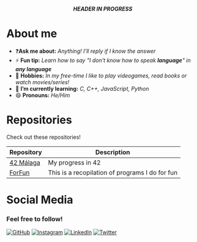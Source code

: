 <!--Header-->

<p align="center"><strong><em>HEADER IN PROGRESS</em></strong></p>



<!--Header END-->

<!--About me START-->

# About me

- ❓**Ask me about:** _Anything! I'll reply if I know the answer_
- ⚡ **Fun tip:** _Learn how to say "I don't know how to speak **language**" in **any language**_
- 🚀 **Hobbies:** _In my free-time I like to play videogames, read books or watch movies/series!_
- 🌱 **I’m currently learning:** _C, C++, JavaScript, Python_
- 😄 **Pronouns:** _He/Him_

<!--About me END-->

<!-- Repositories START-->

# Repositories

Check out these repositories!

|	Repository																							|	Description																					|	
|-------------------------------------------------------------------------------------------------------|-----------------------------------------------------------------------------------------------|	
|	[42 Málaga](https://github.com/SrRecursive/42Malaga)												| 	My progress in 42																			|
|	[ForFun](https://github.com/SrRecursive/ForFun)														| 	This is a recopilation of programs I do for fun												|

<!-- Repositories END>

<!--Social Media START-->

# Social Media

### Feel free to follow!

[![GitHub](https://img.shields.io/static/v1?label=&message=GitHub&color=171515&logo=github&logoColor=white&style=for-the-badge)](https://github.com/SrRecursive)
[![Instagram](https://img.shields.io/static/v1?label=&message=Instagram&color=FF69B4&logo=instagram&logoColor=red&style=for-the-badge)](https://instagram.com/lmnot2blue7)
[![LinkedIn](https://img.shields.io/static/v1?label=&message=LinkedIn&color=0e76a8&logo=linkedin&logoColor=white&style=for-the-badge)](https://www.linkedin.com/in/rojohn-ibana)
[![Twitter](https://img.shields.io/static/v1?label=&message=Twitter&color=1DA1F2&logo=twitter&logoColor=white&style=for-the-badge)](https://twitter.com/SrRecursive)

 <!--Social Media END-->
 

